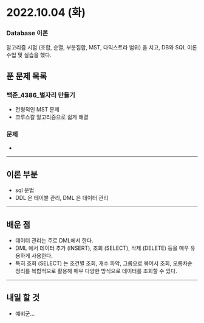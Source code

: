 # 2022.10.04 (화)

### Database 이론

알고리즘 시험 (조합, 순열, 부분집합, MST, 다익스트라 범위) 을 치고,  DB와 SQL 이론 수업 및 실습을 했다.

## 푼 문제 목록

### 백준\_4386_별자리 만들기

- 전형적인 MST 문제
- 크루스칼 알고리즘으로 쉽게 해결



###  문제

- 


---

## 이론 부분

- sql 문법
- DDL 은 테이블 관리, DML 은 데이터 관리

---

## 배운 점

- 데이터 관리는 주로 DML에서 한다.
- DML 에서 데이터 추가 (INSERT), 조회 (SELECT), 삭제 (DELETE) 등을 매우 유용하게 사용한다.
- 특히 조회 (SELECT) 는 조건별 조회, 개수 파악, 그룹으로 묶어서 조회, 오름차순 정리를 복합적으로 활용해 매우 다양한 방식으로 데이터를 조회할 수 있다.


---

## 내일 할 것

- 예비군...

